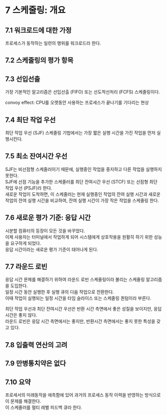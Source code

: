 # 7 스케줄링: 개요

## 7.1 워크로드에 대한 가정

프로세스가 동작하는 일련의 행위를 워크로드라 한다.  

## 7.2 스케줄링의 평가 항목

## 7.3 선입선출

가장 기본적인 알고리즘은 선입선출 (FIFO) 또는 선도착선처리 (FCFS) 스케줄링이다.  

convoy effect: CPU를 오랫동안 사용하는 프로세스가 끝나기를 기다리는 현상

## 7.4 최단 작업 우선

최단 작업 우선 (SJF) 스케줄링 기법에서는 가장 짧은 실행 시간을 가진 작업을 먼저 실행시킨다.  

## 7.5 최소 잔여시간 우선

SJF는 비선점형 스케줄러이기 때문에, 실행중인 작업을 중지하고 다른 작업을 실행하지 못한다.  
SJF에 선점 기능을 추가한 스케줄러를 최단 잔여시간 우선 (STCF) 또는 선점형 최단 작업 우선 (PSJF)라 한다.  
새로운 작업이 도착하면, 이 스케줄러는 현재 실행중인 작업의 잔여 실행 시간과 새로운 작업의 잔여 실행 시간을 비교하여, 잔여 실행 시간이 가장 작은 작업을 스케줄링 한다.  

## 7.6 새로운 평가 기준: 응답 시간

시분할 컴퓨터의 등장이 모든 것을 바꾸었다.  
이제 사용자는 터미널에서 작업하게 되어 시스템에게 상호작용을 원활히 하기 위한 성능을 요구하게 되었다.  
응답 시간이라는 새로운 평가 기준이 태어나게 된다.  

## 7.7 라운드 로빈

응답 시간 문제를 해결하기 위하여 라운드 로빈 스케줄링이라 불리는 스케줄링 알고리즘을 도입한다.  
일정 시간 동안 실행한 후 실행 큐의 다음 작업으로 전환한다.  
이때 작업이 실행되는 일정 시간을 타임 슬라이스 또는 스케줄링 퀀텀이라 부른다.  

최단 작업 우선과 최단 잔여시간 우선은 반환 시간 측면에서 좋은 성질을 보이지만, 응답 시간은 좋지 않다.  
라운드 로빈은 응답 시간 측면에서는 좋지만, 반환시간 측면에서는 좋지 못한 특성을 갖고 있다.  

## 7.8 입출력 연산의 고려

## 7.9 만병통치약은 없다

## 7.10 요약

프로세서의 미래동작을 에측함에 있어 과거의 프로세스 동작 이력을 반영하는 방식으로 이 문제를 해결한다.  
이 스케줄러를 멀티 레벨 피드백 큐라 한다.
